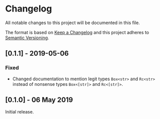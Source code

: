 # Changelog

All notable changes to this project will be documented in this file.

The format is based on [Keep a Changelog] and this project adheres to
[Semantic Versioning].

[Keep a Changelog]: http://keepachangelog.com/en/1.0.0/
[Semantic Versioning]: http://semver.org/spec/v2.0.0.html

## [0.1.1] - 2019-05-06

### Fixed
  - Changed documentation to mention legit types `Box<str>` and `Rc<str>`
    instead of nonsense types `Box<[str]>` and `Rc<[str]>`.

## [0.1.0] - 06 May 2019

Initial release.
